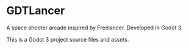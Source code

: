 # GDTLancer
A space shooter arcade inspired by Freelancer. Developed in Godot 3.

This is a Godot 3 project source files and assets.
